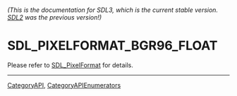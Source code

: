 ###### (This is the documentation for SDL3, which is the current stable version. [SDL2](https://wiki.libsdl.org/SDL2/) was the previous version!)
# SDL_PIXELFORMAT_BGR96_FLOAT

Please refer to [SDL_PixelFormat](SDL_PixelFormat) for details.

----
[CategoryAPI](CategoryAPI), [CategoryAPIEnumerators](CategoryAPIEnumerators)

